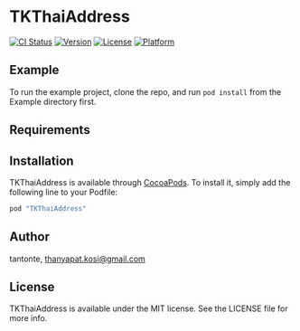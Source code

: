 # TKThaiAddress

[![CI Status](http://img.shields.io/travis/tantonte/TKThaiAddress.svg?style=flat)](https://travis-ci.org/tantonte/TKThaiAddress)
[![Version](https://img.shields.io/cocoapods/v/TKThaiAddress.svg?style=flat)](http://cocoapods.org/pods/TKThaiAddress)
[![License](https://img.shields.io/cocoapods/l/TKThaiAddress.svg?style=flat)](http://cocoapods.org/pods/TKThaiAddress)
[![Platform](https://img.shields.io/cocoapods/p/TKThaiAddress.svg?style=flat)](http://cocoapods.org/pods/TKThaiAddress)

## Example

To run the example project, clone the repo, and run `pod install` from the Example directory first.

## Requirements

## Installation

TKThaiAddress is available through [CocoaPods](http://cocoapods.org). To install
it, simply add the following line to your Podfile:

```ruby
pod "TKThaiAddress"
```

## Author

tantonte, thanyapat.kosi@gmail.com

## License

TKThaiAddress is available under the MIT license. See the LICENSE file for more info.
